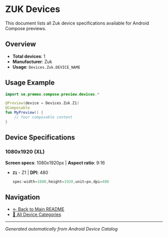 # ZUK Devices

This document lists all Zuk device specifications available for Android Compose previews.

## Overview

- **Total devices**: 1
- **Manufacturer**: Zuk
- **Usage**: `Devices.Zuk.DEVICE_NAME`

## Usage Example

```kotlin
import se.premex.compose.preview.devices.*

@Preview(device = Devices.Zuk.Z1)
@Composable
fun MyPreview() {
    // Your composable content
}
```

## Device Specifications

### 1080x1920 (XL)

**Screen specs**: 1080x1920px | **Aspect ratio**: 9:16

- **`Z1`** - Z1 | **DPI**: 480
  ```kotlin
  spec:width=1080,height=1920,unit=px,dpi=480
  ```

## Navigation

- [← Back to Main README](../../README.md)
- [📱 All Device Categories](../README.md)

---
*Generated automatically from Android Device Catalog*
